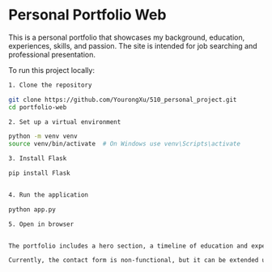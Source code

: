 # Personal Portfolio Web

This is a personal portfolio that showcases my background, education, experiences, skills, and passion. The site is intended for job searching and professional presentation.

To run this project locally:

```bash
1. Clone the repository

git clone https://github.com/YourongXu/510_personal_project.git
cd portfolio-web

2. Set up a virtual environment

python -m venv venv
source venv/bin/activate  # On Windows use venv\Scripts\activate

3. Install Flask

pip install Flask


4. Run the application

python app.py

5. Open in browser


The portfolio includes a hero section, a timeline of education and experiences, categorized skill cards, and a responsive contact form layout. Animations and transitions enhance the user experience. The site is fully responsive and optimized for both desktop and mobile viewports.

Currently, the contact form is non-functional, but it can be extended using Flask routes and connected to a database or email service. Future improvements include adding a portfolio projects section and enabling dynamic form handling.
